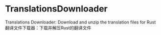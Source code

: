 # TranslationsDownloader
 Translations Downloader: Download and unzip the translation files for Rust
 翻译文件下载器：下载并解压Rust的翻译文件
